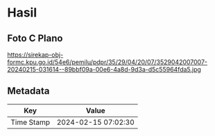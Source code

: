 # Hasil

## Foto C Plano

https://sirekap-obj-formc.kpu.go.id/54e6/pemilu/pdpr/35/29/04/20/07/3529042007007-20240215-031614--89bbf09a-00e6-4a8d-9d3a-d5c55964fda5.jpg


## Metadata

| Key        | Value               |
| ---------- | ------------------- |
| Time Stamp | 2024-02-15 07:02:30 |




